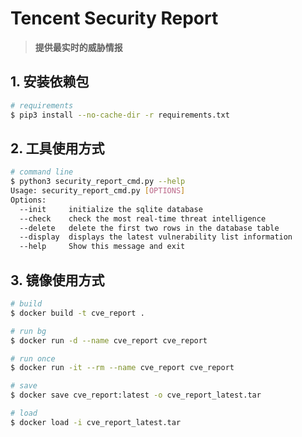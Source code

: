 # Tencent Security Report

> **提供最实时的威胁情报**

## 1. 安装依赖包

```bash
# requirements
$ pip3 install --no-cache-dir -r requirements.txt
```

## 2. 工具使用方式

```bash
# command line
$ python3 security_report_cmd.py --help
Usage: security_report_cmd.py [OPTIONS]
Options:
  --init     initialize the sqlite database
  --check    check the most real-time threat intelligence
  --delete   delete the first two rows in the database table
  --display  displays the latest vulnerability list information
  --help     Show this message and exit
```

## 3. 镜像使用方式

```bash
# build
$ docker build -t cve_report .

# run bg
$ docker run -d --name cve_report cve_report

# run once
$ docker run -it --rm --name cve_report cve_report
```

```bash
# save
$ docker save cve_report:latest -o cve_report_latest.tar

# load
$ docker load -i cve_report_latest.tar
```
